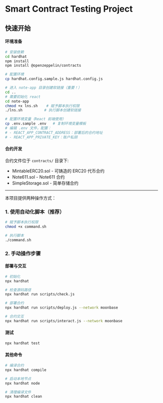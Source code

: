 # Smart Contract Testing Project

## 快速开始

#### 环境准备

```bash
# 安装依赖
cd hardhat
npm install
npm install @openzeppelin/contracts

# 配置环境
cp hardhat.config.sample.js hardhat.config.js

# 进入 note-app 目录创建软链接（重要！）
cd ..
# 需要初始化 react
cd note-app
chmod +x lns.sh    # 赋予脚本执行权限
./lns.sh          # 执行脚本创建软链接

# 配置环境变量（React 前端使用）
cp .env.sample .env   # 复制环境变量模板
# 编辑 .env 文件，配置：
# - REACT_APP_CONTRACT_ADDRESS：部署后的合约地址
# - REACT_APP_PRIVATE_KEY：账户私钥
```

#### 合约开发

合约文件位于 `contracts/` 目录下:

- MintableERC20.sol - 可铸造的 ERC20 代币合约
- Note611.sol - Note611 合约
- SimpleStorage.sol - 简单存储合约

---

本项目提供两种操作方式：

### 1. 使用自动化脚本（推荐）

```bash
# 赋予脚本执行权限
chmod +x command.sh

# 执行脚本
./command.sh
```

### 2. 手动操作步骤

#### 部署与交互

```bash
# 初始化
npx hardhat
```

```bash
# 检查源码路径
npx hardhat run scripts/check.js

# 部署合约
npx hardhat run scripts/deploy.js --network moonbase

# 合约交互
npx hardhat run scripts/interact.js --network moonbase
```

#### 测试

```bash
npx hardhat test
```

#### 其他命令

```bash
# 编译合约
npx hardhat compile

# 启动本地节点
npx hardhat node

# 清理编译文件
npx hardhat clean
```
